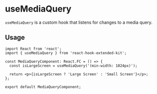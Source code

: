 # useMediaQuery

`useMediaQuery` is a custom hook that listens for changes to a media query.

## Usage <!-- {docsify-ignore} -->

```tsx
import React from 'react';
import { useMediaQuery } from 'react-hook-extended-kit';

const MediaQueryComponent: React.FC = () => {
  const isLargeScreen = useMediaQuery('(min-width: 1024px)');

  return <p>{isLargeScreen ? 'Large Screen' : 'Small Screen'}</p>;
};

export default MediaQueryComponent;
```
